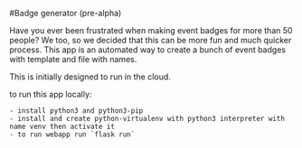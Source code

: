 #Badge generator (pre-alpha)
 
Have you ever been frustrated when making event badges for more than 50 people? We too, so we decided that this can be more fun and much quicker process.
This app is an automated way to create a bunch of event badges with template and file with names.

This is initially designed to run in the cloud.

to run this app locally:

	- install python3 and python3-pip
	- install and create python-virtualenv with python3 interpreter with name venv then activate it
	- to run webapp run `flask run`

